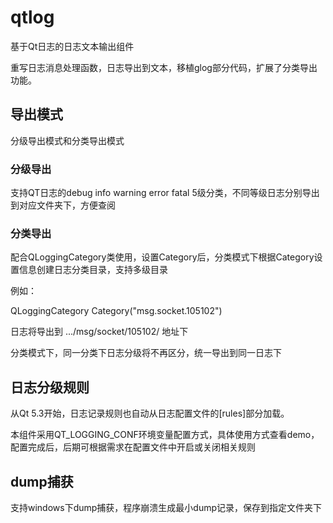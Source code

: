 # qtlog
基于Qt日志的日志文本输出组件

重写日志消息处理函数，日志导出到文本，移植glog部分代码，扩展了分类导出功能。

## 导出模式
分级导出模式和分类导出模式

### 分级导出
支持QT日志的debug info warning error fatal 5级分类，不同等级日志分别导出到对应文件夹下，方便查阅

### 分类导出
配合QLoggingCategory类使用，设置Category后，分类模式下根据Category设置信息创建日志分类目录，支持多级目录

例如：

QLoggingCategory Category("msg.socket.105102")

日志将导出到 .../msg/socket/105102/ 地址下

分类模式下，同一分类下日志分级将不再区分，统一导出到同一日志下

## 日志分级规则
从Qt 5.3开始，日志记录规则也自动从日志配置文件的[rules]部分加载。

本组件采用QT_LOGGING_CONF环境变量配置方式，具体使用方式查看demo，配置完成后，后期可根据需求在配置文件中开启或关闭相关规则

## dump捕获
支持windows下dump捕获，程序崩溃生成最小dump记录，保存到指定文件夹下
